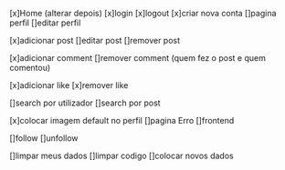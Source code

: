 [x]Home (alterar depois)
[x]login
[x]logout
[x]criar nova conta
[]pagina perfil
[]editar perfil

[x]adicionar post 
[]editar post 
[]remover post

[x]adicionar comment
[]remover comment (quem fez o post e quem comentou)

[x]adicionar like
[x]remover like

[]search por utilizador
[]search por post

[x]colocar imagem default no perfil
[]pagina Erro
[]frontend


[]follow 
[]unfollow

[]limpar meus dados
[]limpar codigo
[]colocar novos dados 